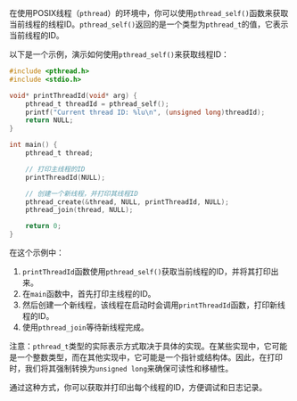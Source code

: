 在使用POSIX线程（`pthread`）的环境中，你可以使用`pthread_self()`函数来获取当前线程的线程ID。`pthread_self()`返回的是一个类型为`pthread_t`的值，它表示当前线程的ID。

以下是一个示例，演示如何使用`pthread_self()`来获取线程ID：

```c
#include <pthread.h>
#include <stdio.h>

void* printThreadId(void* arg) {
    pthread_t threadId = pthread_self();
    printf("Current thread ID: %lu\n", (unsigned long)threadId);
    return NULL;
}

int main() {
    pthread_t thread;

    // 打印主线程的ID
    printThreadId(NULL);

    // 创建一个新线程，并打印其线程ID
    pthread_create(&thread, NULL, printThreadId, NULL);
    pthread_join(thread, NULL);

    return 0;
}
```

在这个示例中：

1. `printThreadId`函数使用`pthread_self()`获取当前线程的ID，并将其打印出来。
2. 在`main`函数中，首先打印主线程的ID。
3. 然后创建一个新线程，该线程在启动时会调用`printThreadId`函数，打印新线程的ID。
4. 使用`pthread_join`等待新线程完成。

注意：`pthread_t`类型的实际表示方式取决于具体的实现。在某些实现中，它可能是一个整数类型，而在其他实现中，它可能是一个指针或结构体。因此，在打印时，我们将其强制转换为`unsigned long`来确保可读性和移植性。

通过这种方式，你可以获取并打印出每个线程的ID，方便调试和日志记录。